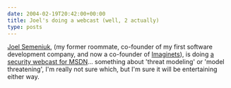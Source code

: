 ```yaml
---
date: 2004-02-19T20:42:00+00:00
title: Joel's doing a webcast (well, 2 actually)
type: posts
---
```

[Joel Semeniuk](http://weblogs.asp.net/Jsemeniuk/), (my former roommate, co-founder of my first software development company, and now a co-founder of [Imaginets](http://www.Imaginets.com)), is doing [a security webcast for MSDN](http://msdn.microsoft.com/security/understanding/webcasts/)... something about 'threat modeling' or 'model threatening', I'm really not sure which, but I'm sure it will be entertaining either way.
